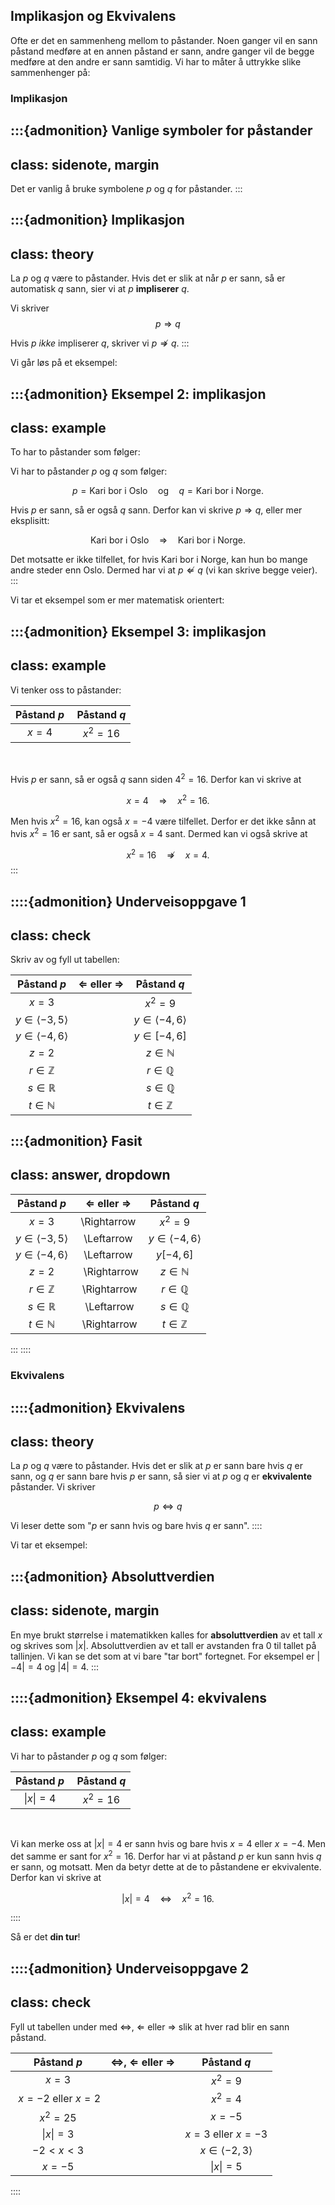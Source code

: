 ## Implikasjon og Ekvivalens

Ofte er det en sammenheng mellom to påstander. Noen ganger vil en sann påstand medføre at en annen påstand er sann, andre ganger vil de begge medføre at den andre er sann samtidig. Vi har to måter å uttrykke slike sammenhenger på: 


### Implikasjon

:::{admonition} Vanlige symboler for påstander
---
class: sidenote, margin
---
Det er vanlig å bruke symbolene $p$ og $q$ for påstander. 
:::

:::{admonition} Implikasjon
---
class: theory
---
La $p$ og $q$ være to påstander. Hvis det er slik at når $p$ er sann, så er automatisk $q$ sann, sier vi at $p$ **impliserer** $q$. 

Vi skriver
$$
p \Rightarrow q
$$

Hvis $p$ *ikke* impliserer $q$, skriver vi $p \not \Rightarrow q$.
:::

Vi går løs på et eksempel:

:::{admonition} Eksempel 2: implikasjon
---
class: example
---
To har to påstander som følger:

Vi har to påstander $p$ og $q$ som følger:

$$
p = \text{Kari bor i Oslo} \quad \text{og} \quad q = \text{Kari bor i Norge}.
$$

Hvis $p$ er sann, så er også $q$ sann. Derfor kan vi skrive $p \Rightarrow q$, eller mer eksplisitt:

$$
\text{Kari bor i Oslo} \quad \Rightarrow \quad \text{Kari bor i Norge}.
$$

Det motsatte er ikke tilfellet, for hvis Kari bor i Norge, kan hun bo mange andre steder enn Oslo. Dermed har vi at    $p \not \Leftarrow q$    (vi kan skrive begge veier).
:::

Vi tar et eksempel som er mer matematisk orientert:

:::{admonition} Eksempel 3: implikasjon
---
class: example
---
Vi tenker oss to påstander:

| Påstand $p$ | Påstand $q$ |
|:-----------:|:-----------:|
| $x = 4$ | $x^2 = 16$ |

<br>

Hvis $p$ er sann, så er også $q$ sann siden $4^2 = 16$. Derfor kan vi skrive at 

$$
x = 4 \quad \Rightarrow \quad x^2 = 16.
$$

Men hvis $x^2 = 16$, kan også $x = -4$ være tilfellet. Derfor er det ikke sånn at hvis $x^2 = 16$ er sant, så er også $x = 4$ sant. Dermed kan vi også skrive at 

$$
x^2 = 16 \quad \not \Rightarrow \quad x = 4.
$$
:::


::::{admonition} Underveisoppgave 1
---
class: check
---
Skriv av og fyll ut tabellen: 

| Påstand $p$ |  $\Leftarrow$ eller $\Rightarrow$| Påstand $q$ |
|:-----------:|:----------------------------------:|:-----------:|
| $x = 3$ |  | $x^2 = 9$ |
| $y \in \langle -3, 5 \rangle$ |  | $y \in \langle -4, 6\rangle$ |
|$y \in \langle -4, 6\rangle$|  |$y \in [-4, 6 ]$|
| $z = 2$ |  | $z \in \mathbb{N}$ |
| $r \in \mathbb{Z}$ |  | $r \in \mathbb{Q}$ |
| $s \in \mathbb{R}$ |  | $s \in \mathbb{Q}$ |
| $t \in \mathbb{N}$ |  | $t \in \mathbb{Z}$ |

:::{admonition} Fasit
---
class: answer, dropdown
---
| Påstand $p$ |  $\Leftarrow$ eller $\Rightarrow$| Påstand $q$ |
|:-----------:|:----------------------------------:|:-----------:|
| $x = 3$ |  \Rightarrow | $x^2 = 9$ |
| $y \in \langle -3, 5 \rangle$ | \Leftarrow | $y \in \langle -4, 6\rangle$ |
|$y \in \langle -4, 6\rangle$| \Leftarrow |$y [-4, 6]$|
| $z = 2$ |  \Rightarrow | $z \in \mathbb{N}$ |
| $r \in \mathbb{Z}$ | \Rightarrow | $r \in \mathbb{Q}$ |
| $s \in \mathbb{R}$ | \Leftarrow | $s \in \mathbb{Q}$ |
| $t \in \mathbb{N}$ | \Rightarrow | $t \in \mathbb{Z}$ |
:::
::::


### Ekvivalens

::::{admonition} Ekvivalens
---
class: theory
---
La $p$ og $q$ være to påstander. Hvis det er slik at $p$ er sann bare hvis $q$ er sann, og $q$ er sann bare hvis $p$ er sann, så sier vi at $p$ og $q$ er **ekvivalente** påstander.
Vi skriver

$$
p \Leftrightarrow q
$$

Vi leser dette som "$p$ er sann hvis og bare hvis $q$ er sann".
::::


Vi tar et eksempel:

:::{admonition} Absoluttverdien
---
class: sidenote, margin
---
En mye brukt størrelse i matematikken kalles for **absoluttverdien** av et tall $x$ og skrives som $|x|$. Absoluttverdien av et tall er avstanden fra $0$ til tallet på tallinjen. Vi kan se det som at vi bare "tar bort" fortegnet. For eksempel er $|-4| = 4$ og $|4| = 4$.
:::

::::{admonition} Eksempel 4: ekvivalens
---
class: example
---
Vi har to påstander $p$ og $q$ som følger:

| Påstand $p$ | Påstand $q$ |
|:-----------:|:-----------:|
| $\|x\| = 4$ | $x^2 = 16$ |

<br>

Vi kan merke oss at $|x| = 4$ er sann hvis og bare hvis $x = 4$ eller $x = -4$. Men det samme er sant for $x^2 = 16$. Derfor har vi at påstand $p$ er kun sann hvis $q$ er sann, og motsatt. Men da betyr dette at de to påstandene er ekvivalente. Derfor kan vi skrive at 

$$
|x| = 4 \quad \Leftrightarrow \quad x^2 = 16.
$$

::::

Så er det **din tur**!

::::{admonition} Underveisoppgave 2
---
class: check
---
Fyll ut tabellen under med $\Leftrightarrow$, $\Leftarrow$ eller $\Rightarrow$ slik at hver rad blir en sann påstand.

| Påstand $p$ |  $\Leftrightarrow$, $\Leftarrow$ eller $\Rightarrow$ | Påstand $q$ |
|:-----------:|:-------------------------------------------------------:|:-----------:|
| $x = 3$ |  | $x^2 = 9$ |
| $x = -2$ eller $x = 2$ |  | $x^2 = 4$ |
| $x^2 = 25$ |  | $x = -5$ |
| $\|x\| = 3$ |  | $x = 3$ eller $x = -3$ |
| $-2 < x < 3$ | | $x \in \langle -2, 3 \rangle$ |
| $x = -5$ |  | $\|x\| = 5$ |

::::



